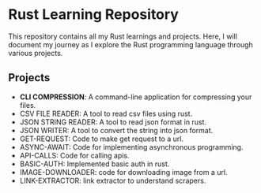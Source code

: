 # Rust Learning Repository

This repository contains all my Rust learnings and projects. Here, I will document my journey as I explore the Rust programming language through various projects.

## Projects

- **CLI COMPRESSION**: A command-line application for compressing your files.
- CSV FILE READER: A tool to read csv files using rust.
- JSON STRING READER: A tool to read json format in rust.
- JSON WRITER: A tool to convert the string into json format.
- GET-REQUEST: Code to make get request to a url.
- ASYNC-AWAIT: Code for implementing asynchronous programming.
- API-CALLS: Code for calling apis.
- BASIC-AUTH: Implemented basic auth in rust.
- IMAGE-DOWNLOADER: code for downloading image from a url.
- LINK-EXTRACTOR: link extractor to understand scrapers.

